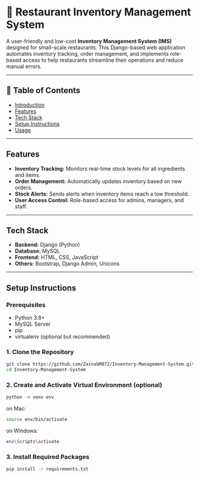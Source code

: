 # 🧾 Restaurant Inventory Management System

A user-friendly and low-cost **Inventory Management System (IMS)** designed for small-scale restaurants. This Django-based web application automates inventory tracking, order management, and implements role-based access to help restaurants streamline their operations and reduce manual errors.

---

## 📌 Table of Contents

- [Introduction](#introduction)
- [Features](#features)
- [Tech Stack](#tech-stack)
- [Setup Instructions](#setup-instructions)
- [Usage](#usage)
---
## Features

- **Inventory Tracking:** Monitors real-time stock levels for all ingredients and items.
- **Order Management:** Automatically updates inventory based on new orders.
- **Stock Alerts:** Sends alerts when inventory items reach a low threshold.
- **User Access Control:** Role-based access for admins, managers, and staff.

---

## Tech Stack

- **Backend:** Django (Python)
- **Database:** MySQL
- **Frontend:** HTML, CSS, JavaScript
- **Others:** Bootstrap, Django Admin, Unicons

---
## Setup Instructions

### Prerequisites

- Python 3.8+
- MySQL Server
- pip
- virtualenv (optional but recommended)

### 1. Clone the Repository

```bash
git clone https://github.com/ZainabM872/Inventory-Management-System.git
cd Inventory-Management-System
```
### 2. Create and Activate Virtual Environment (optional)
```bash
python -m venv env
```
on Mac:
```bash
source env/bin/activate
```
on Windows:
```bash
env\Scripts\activate
```

### 3. Install Required Packages
```bash
pip install -r requirements.txt
```
